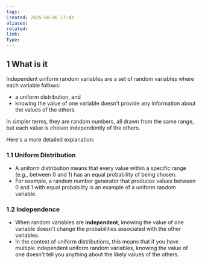 ```yaml
---
tags: 
Created: 2025-08-06 17:43
aliases: 
related: 
link: 
Type:
---
```

## 1 What is it
Independent uniform random variables are a set of random variables where each variable follows:
- a uniform distribution, and 
- knowing the value of one variable doesn't provide any information about the values of the others. 

In simpler terms, they are random numbers, all drawn from the same range, but each value is chosen independently of the others. 

Here's a more detailed explanation:
### 1.1 Uniform Distribution

- A uniform distribution means that every value within a specific range (e.g., between 0 and 1) has an equal probability of being chosen.
- For example, a random number generator that produces values between 0 and 1 with equal probability is an example of a uniform random variable. 

### 1.2 Independence

- When random variables are **independent**, knowing the value of one variable doesn't change the probabilities associated with the other variables.
- In the context of uniform distributions, this means that if you have multiple independent uniform random variables, knowing the value of one doesn't tell you anything about the likely values of the others.
